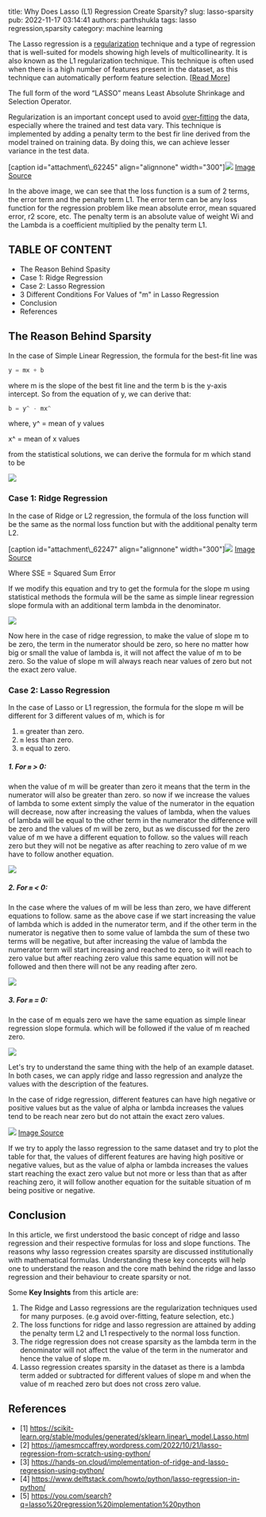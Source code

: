 title: Why Does Lasso (L1) Regression Create Sparsity?
slug: lasso-sparsity
pub: 2022-11-17 03:14:41
authors: parthshukla
tags: lasso regression,sparsity
category: machine learning

The Lasso regression is a [regularization](https://en.wikipedia.org/wiki/Regularization_(mathematics) "regularization") technique and a type of regression that is well-suited for models showing high levels of multicollinearity. It is also known as the L1 regularization technique. This technique is often used when there is a high number of features present in the dataset, as this technique can automatically perform feature selection. [[Read More](https://machinelearningmastery.com/lasso-regression-with-python/ "Read More")]

The full form of the word “LASSO” means Least Absolute Shrinkage and Selection Operator.

Regularization is an important concept used to avoid [over-fitting](https://en.wikipedia.org/wiki/Overfitting "over-fitting") the data, especially where the trained and test data vary. This technique is implemented by adding a penalty term to the best fir line derived from the model trained on training data. By doing this, we can achieve lesser variance in the test data.

[caption id="attachment\\_62245" align="alignnone" width="300"\]![](https://www.pythonkitchen.com/wp-content/uploads/2022/10/pk11-300x65.png)
[Image Source](https://www.google.com/search?q=l1+regularization+formula&tbm=isch&ved=2ahUKEwii_Zntn-b6AhU1yKACHVRhDRwQ2-cCegQIABAA&oq=l1+regularization+formula&gs_lcp=CgNpbWcQAzIFCAAQgAQ6BAgjECc6BwgAEIAEEBhQnQhY7xJgzRNoAHAAeACAAY0DiAG8CJIBBzAuNC4wLjGYAQCgAQGqAQtnd3Mtd2l6LWltZ8ABAQ&sclient=img&ei=KcJMY-LEAbWQg8UP1MK14AE&bih=579&biw=1204&rlz=1C1CHBD_enIN933IN933&hl=en-GB#imgrc=iQSJGTgfx9f-1M "Image Source")

In the above image, we can see that the loss function is a sum of 2 terms, the error term and the penalty term L1. The error term can be any loss function for the regression problem like mean absolute error, mean squared error, r2 score, etc. The penalty term is an absolute value of weight Wi and the Lambda is a coefficient multiplied by the penalty term L1.

TABLE OF CONTENT
----------------


* The Reason Behind Spasity
* Case 1: Ridge Regression
* Case 2: Lasso Regression
* 3 Different Conditions For Values of "m" in Lasso Regression
* Conclusion
* References


The Reason Behind Sparsity
--------------------------



In the case of Simple Linear Regression, the formula for the best-fit line was


```python
y = mx + b

```


where m is the slope of the best fit line and the term b is the y-axis intercept. So from the equation of y, we can derive that:


```python
b = y^ - mx^

```


where, y^ = mean of y values

x^ = mean of x values

from the statistical solutions, we can derive the formula for m which stand to be

![](https://www.pythonkitchen.com/wp-content/uploads/2022/10/pk22-300x93.png)
### Case 1: Ridge Regression



In the case of Ridge or L2 regression, the formula of the loss function will be the same as the normal loss function but with the additional penalty term L2.

[caption id="attachment\\_62247" align="alignnone" width="300"\]![](https://www.pythonkitchen.com/wp-content/uploads/2022/10/pk33-300x100.png)
[Image Source](https://www.google.com/search?q=ridge+regression+formula&rlz=1C1CHBD_enIN933IN933&sxsrf=ALiCzsaOLnx_muyXNCCs2qTAtVg6ZfFQ6w:1665976855035&source=lnms&tbm=isch&sa=X&ved=2ahUKEwjAxpe1p-b6AhUWSWwGHeKHA_0Q_AUoAXoECAMQAw&biw=1220&bih=579&dpr=1.12#imgrc=PkoL44AuplYS0M&imgdii=TAJZGelDAz7-ZM "Image Source")

Where SSE = Squared Sum Error

If we modify this equation and try to get the formula for the slope m using statistical methods the formula will be the same as simple linear regression slope formula with an additional term lambda in the denominator.

![](https://www.pythonkitchen.com/wp-content/uploads/2022/10/pk44-300x96.png)

Now here in the case of ridge regression, to make the value of slope m to be zero, the term in the numerator should be zero, so here no matter how big or small the value of lambda is, it will not affect the value of m to be zero. So the value of slope m will always reach near values of zero but not the exact zero value.

### Case 2: Lasso Regression



In the case of Lasso or L1 regression, the formula for the slope m will be different for 3 different values of m, which is for

1. `m` greater than zero.
2. `m` less than zero.
3. `m` equal to zero.


##### 1. For `m` > 0:



when the value of m will be greater than zero it means that the term in the numerator will also be greater than zero. so now if we increase the values of lambda to some extent simply the value of the numerator in the equation will decrease, now after increasing the values of lambda, when the values of lambda will be equal to the other term in the numerator the difference will be zero and the values of m will be zero, but as we discussed for the zero value of m we have a different equation to follow. so the values will reach zero but they will not be negative as after reaching to zero value of m we have to follow another equation.

![](https://www.pythonkitchen.com/wp-content/uploads/2022/10/pk5-300x92.png)
##### 2. For `m` < 0:



In the case where the values of m will be less than zero, we have different equations to follow. same as the above case if we start increasing the value of lambda which is added in the numerator term, and if the other term in the numerator is negative then to some value of lambda the sum of these two terms will be negative, but after increasing the value of lambda the numerator term will start increasing and reached to zero, so it will reach to zero value but after reaching zero value this same equation will not be followed and then there will not be any reading after zero.

![](https://www.pythonkitchen.com/wp-content/uploads/2022/10/pk7-300x97.png)
##### 3. For `m` = 0:



In the case of m equals zero we have the same equation as simple linear regression slope formula. which will be followed if the value of m reached zero.

![](https://www.pythonkitchen.com/wp-content/uploads/2022/10/pk8-300x93.png)

Let's try to understand the same thing with the help of an example dataset. In both cases, we can apply ridge and lasso regression and analyze the values with the description of the features.

In the case of ridge regression, different features can have high negative or positive values but as the value of alpha or lambda increases the values tend to be reach near zero but do not attain the exact zero values.

![](https://www.pythonkitchen.com/wp-content/uploads/2022/11/lasso-s-3-300x200.png)
[Image Source](https://www.analyticsvidhya.com/wp-content/uploads/2016/01/8.-lasso-table_modified.png "Image Source")

If we try to apply the lasso regression to the same dataset and try to plot the table for that, the values of different features are having high positive or negative values, but as the value of alpha or lambda increases the values start reaching the exact zero value but not more or less than that as after reaching zero, it will follow another equation for the suitable situation of m being positive or negative.

Conclusion
----------



In this article, we first understood the basic concept of ridge and lasso regression and their respective formulas for loss and slope functions. The reasons why lasso regression creates sparsity are discussed institutionally with mathematical formulas. Understanding these key concepts will help one to understand the reason and the core math behind the ridge and lasso regression and their behaviour to create sparsity or not.

Some **Key Insights** from this article are:

1. The Ridge and Lasso regressions are the regularization techniques used for many purposes. (e.g avoid over-fitting, feature selection, etc.)
2. The loss functions for ridge and lasso regression are attained by adding the penalty term L2 and L1 respectively to the normal loss function.
3. The ridge regression does not crease sparsity as the lambda term in the denominator will not affect the value of the term in the numerator and hence the value of slope m.
4. Lasso regression creates sparsity in the dataset as there is a lambda term added or subtracted for different values of slope m and when the value of m reached zero but does not cross zero value.


References
----------


* [1] https://scikit-learn.org/stable/modules/generated/sklearn.linear\_model.Lasso.html
* [2] https://jamesmccaffrey.wordpress.com/2022/10/21/lasso-regression-from-scratch-using-python/
* [3] https://hands-on.cloud/implementation-of-ridge-and-lasso-regression-using-python/
* [4] https://www.delftstack.com/howto/python/lasso-regression-in-python/
* [5] https://you.com/search?q=lasso%20regression%20implementation%20python

